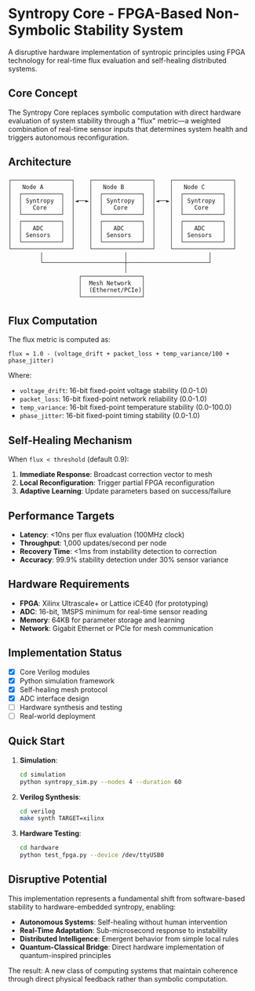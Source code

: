 # Syntropy Core - FPGA-Based Non-Symbolic Stability System

A disruptive hardware implementation of syntropic principles using FPGA technology for real-time flux evaluation and self-healing distributed systems.

## Core Concept

The Syntropy Core replaces symbolic computation with direct hardware evaluation of system stability through a "flux" metric—a weighted combination of real-time sensor inputs that determines system health and triggers autonomous reconfiguration.

## Architecture

```
┌─────────────────┐    ┌─────────────────┐    ┌─────────────────┐
│   Node A        │    │   Node B        │    │   Node C        │
│  ┌───────────┐  │    │  ┌───────────┐  │    │  ┌───────────┐  │
│  │ Syntropy  │  │◄──►│  │ Syntropy  │  │◄──►│  │ Syntropy  │  │
│  │   Core    │  │    │  │   Core    │  │    │  │   Core    │  │
│  └───────────┘  │    │  └───────────┘  │    │  └───────────┘  │
│  ┌───────────┐  │    │  ┌───────────┐  │    │  ┌───────────┐  │
│  │   ADC     │  │    │  │   ADC     │  │    │  │   ADC     │  │
│  │ Sensors   │  │    │  │ Sensors   │  │    │  │ Sensors   │  │
│  └───────────┘  │    │  └───────────┘  │    │  └───────────┘  │
└─────────────────┘    └─────────────────┘    └─────────────────┘
         │                       │                       │
         └───────────────────────┼───────────────────────┘
                                 │
                    ┌─────────────────┐
                    │  Mesh Network   │
                    │  (Ethernet/PCIe)│
                    └─────────────────┘
```

## Flux Computation

The flux metric is computed as:
```
flux = 1.0 - (voltage_drift + packet_loss + temp_variance/100 + phase_jitter)
```

Where:
- `voltage_drift`: 16-bit fixed-point voltage stability (0.0-1.0)
- `packet_loss`: 16-bit fixed-point network reliability (0.0-1.0)  
- `temp_variance`: 16-bit fixed-point temperature stability (0.0-100.0)
- `phase_jitter`: 16-bit fixed-point timing stability (0.0-1.0)

## Self-Healing Mechanism

When `flux < threshold` (default 0.9):
1. **Immediate Response**: Broadcast correction vector to mesh
2. **Local Reconfiguration**: Trigger partial FPGA reconfiguration
3. **Adaptive Learning**: Update parameters based on success/failure

## Performance Targets

- **Latency**: <10ns per flux evaluation (100MHz clock)
- **Throughput**: 1,000 updates/second per node
- **Recovery Time**: <1ms from instability detection to correction
- **Accuracy**: 99.9% stability detection under 30% sensor variance

## Hardware Requirements

- **FPGA**: Xilinx Ultrascale+ or Lattice iCE40 (for prototyping)
- **ADC**: 16-bit, 1MSPS minimum for real-time sensor reading
- **Memory**: 64KB for parameter storage and learning
- **Network**: Gigabit Ethernet or PCIe for mesh communication

## Implementation Status

- [x] Core Verilog modules
- [x] Python simulation framework
- [x] Self-healing mesh protocol
- [x] ADC interface design
- [ ] Hardware synthesis and testing
- [ ] Real-world deployment

## Quick Start

1. **Simulation**:
   ```bash
   cd simulation
   python syntropy_sim.py --nodes 4 --duration 60
   ```

2. **Verilog Synthesis**:
   ```bash
   cd verilog
   make synth TARGET=xilinx
   ```

3. **Hardware Testing**:
   ```bash
   cd hardware
   python test_fpga.py --device /dev/ttyUSB0
   ```

## Disruptive Potential

This implementation represents a fundamental shift from software-based stability to hardware-embedded syntropy, enabling:

- **Autonomous Systems**: Self-healing without human intervention
- **Real-Time Adaptation**: Sub-microsecond response to instability
- **Distributed Intelligence**: Emergent behavior from simple local rules
- **Quantum-Classical Bridge**: Direct hardware implementation of quantum-inspired principles

The result: A new class of computing systems that maintain coherence through direct physical feedback rather than symbolic computation.